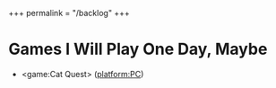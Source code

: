 +++
permalink = "/backlog"
+++

# Games I Will Play One Day, Maybe

* <game:Cat Quest> (<platform:PC>)
